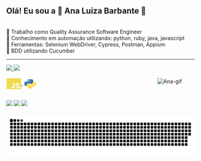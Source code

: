 ## Olá! Eu sou a 🌸 Ana Luiza Barbante 🌸 
</br> 🌸 Trabalho como Quality Assurance Software Engineer 
</br> 🌸 Conhecimento em automação utilizando: python, ruby, java, javascript
</br> 🌸 Ferramentas: Selenium WebDriver, Cypress, Postman, Appium
</br> 🌸 BDD utilizando Cucumber

---

 <div>
  <a href="https://beacons.page/anabarbante">
  <img height="180em" src="https://github-readme-stats.vercel.app/api?username=AnaBarbante&show_icons=true&theme=dracula&include_all_commits=true&count_private=true"/>
  <img height="180em" src="https://github-readme-stats.vercel.app/api/top-langs/?username=AnaBarbante&layout=compact&langs_count=7&theme=dracula"/>
</div>
<div style="display: inline_block"><br>
  <img align="center" alt="Ana-Js" height="30" width="40" src="https://raw.githubusercontent.com/devicons/devicon/master/icons/javascript/javascript-plain.svg">
  <img align="center" alt="Ana-Python" height="30" width="40" src="https://raw.githubusercontent.com/devicons/devicon/master/icons/python/python-original.svg">
  <img align="right" alt="Ana-gif" height="100" width="100" src="https://i.giphy.com/media/LPppQiQ9aoIzXaoobD/giphy.webp"> 
</div>
  
  ##
 
<div> 
  <a href="https://instagram.com/barbanteana" target="_blank"><img src="https://img.shields.io/badge/-Instagram-%23E4405F?style=for-the-badge&logo=instagram&logoColor=white" target="_blank"></a>
  <a href = "mailto:a.l.barbante@gmail.com"><img src="https://img.shields.io/badge/-Gmail-%23333?style=for-the-badge&logo=gmail&logoColor=white" target="_blank"></a>
  <a href="https://www.linkedin.com/in/anabarbante" target="_blank"><img src="https://img.shields.io/badge/-LinkedIn-%230077B5?style=for-the-badge&logo=linkedin&logoColor=white" target="_blank"></a> 
 
 ![Snake animation](https://github.com/AnaBarbante/AnaBarbante/blob/output/github-contribution-grid-snake.svg)
 
</div>
